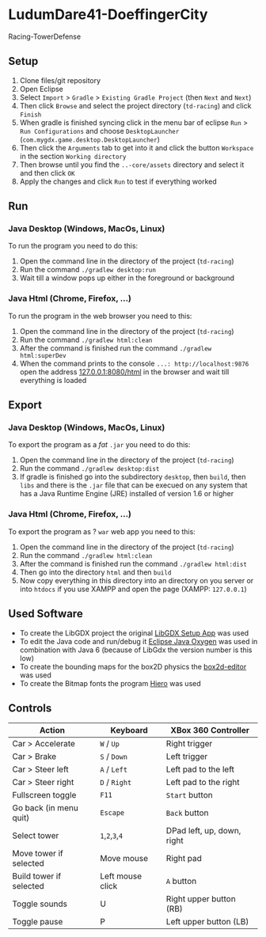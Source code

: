 # LudumDare41-DoeffingerCity

Racing-TowerDefense

## Setup

1. Clone files/git repository
2. Open Eclipse
3. Select `Import` > `Gradle` > `Existing Gradle Project` (then `Next` and `Next`)
4. Then click `Browse` and select the project directory (`td-racing`) and click `Finish`
5. When gradle is finished syncing click in the menu bar of eclipse `Run` > `Run Configurations` and choose `DesktopLauncher` (`com.mygdx.game.desktop.DesktopLauncher`)
6. Then click the `Arguments` tab to get into it and click the button `Workspace` in the section `Working directory`
7. Then browse until you find the `..-core/assets` directory and select it and then click `OK`
8. Apply the changes and click `Run` to test if everything worked

## Run

### Java Desktop (Windows, MacOs, Linux)

To run the program you need to do this:

1. Open the command line in the directory of the project (`td-racing`)
2. Run the command `./gradlew desktop:run`
3. Wait till a window pops up either in the foreground or background

### Java Html (Chrome, Firefox, ...)

To run the program in the web browser you need to this:

1. Open the command line in the directory of the project (`td-racing`)
2. Run the command `./gradlew html:clean` 
3. After the command is finished run the command `./gradlew html:superDev`
4. When the command prints to the console `...: http://localhost:9876` open the address [127.0.0.1:8080/html](127.0.0.1:8080/html) in the browser and wait till everything is loaded

## Export

### Java Desktop (Windows, MacOs, Linux)

To export the program as a *fat* `.jar` you need to do this:

1. Open the command line in the directory of the project (`td-racing`)
2. Run the command `./gradlew desktop:dist`
3. If gradle is finished go into the subdirectory `desktop`, then `build`, then `libs` and there is the `.jar` file that can be execued on any system that has a Java Runtime Engine (JRE) installed of version 1.6 or higher

### Java Html (Chrome, Firefox, ...)

To export the program as ? `war` web app you need to this:

1. Open the command line in the directory of the project (`td-racing`)
2. Run the command `./gradlew html:clean` 
3. After the command is finished run the command `./gradlew html:dist`
4. Then go into the directory `html` and then `build`
5. Now copy everything in this directory into an directory on you server or into `htdocs` if you use XAMPP and open the page (XAMPP: `127.0.0.1`) 

## Used Software

- To create the LibGDX project the original [LibGDX Setup App](https://libgdx.badlogicgames.com/download.html) was used
- To edit the Java code and run/debug it [Eclipse Java Oxygen](https://www.eclipse.org/oxygen/) was used in combination with Java 6 (because of LibGdx the version number is this low)
- To create the bounding maps for the box2D physics the [box2d-editor](https://code.google.com/archive/p/box2d-editor/downloads) was used
- To create the Bitmap fonts the program [Hiero](https://libgdx.badlogicgames.com/tools.html) was used

## Controls

| Action | Keyboard | XBox 360 Controller |
| --- | --- | --- |
| Car > Accelerate | `W` / `Up` | Right trigger |
| Car > Brake | `S` / `Down` | Left trigger |
| Car > Steer left | `A` / `Left` | Left pad to the left |
| Car > Steer right | `D` / `Right` | Left pad to the right |
| Fullscreen toggle | `F11` | `Start` button |
| Go back (in menu quit) | `Escape` | `Back` button |
| Select tower | `1`,`2`,`3`,`4` | DPad left, up, down, right |
| Move tower if selected | Move mouse | Right pad |
| Build tower if selected | Left mouse click | `A` button |
| Toggle sounds | U | Right upper button (RB) |
| Toggle pause | P | Left upper button (LB) |
